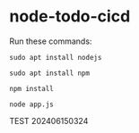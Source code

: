 # node-todo-cicd

Run these commands:


`sudo apt install nodejs`


`sudo apt install npm`


`npm install`

`node app.js`

TEST 202406150324
